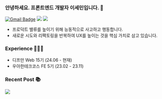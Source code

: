 ### 안녕하세요. 프론트엔드 개발자 이세민입니다. 👋

[![Gmail Badge](https://img.shields.io/badge/Gmail-D14836?style=for-the-badge&logo=Gmail&logoColor=white)](mailto:semnil5202@gmail.com)
<a href="https://velog.io/@semnil5202/posts" target="_blank"><img src="https://img.shields.io/badge/Velog-00C689?style=for-the-badge&logo=Velog&logoColor=white"/></a>
<a href="https://se-een.vercel.app/" target="_blank"><img src="https://img.shields.io/badge/Portfolio-2A392F?style=for-the-badge&logo=ReadTheDocs&logoColor=white"/></a>

- 프로덕트 밸류를 높이기 위해 능동적으로 사고하고 행동합니다.
- 새로운 시도와 리팩토링을 반복하여 UX를 높이는 것을 핵심 가치로 삼고 있습니다.

### Experience 🧑🏻‍💻

- 디프만 Web 15기 (24.06 - 현재)
- 우아한테크코스 FE 5기 (23.02 - 23.11)

### Recent Post 📚
<a href="https://velog-readme-stats.vercel.app/api/redirect?name=semnil5202"><img src="https://velog-readme-stats.vercel.app/api?name=semnil5202"></a>
